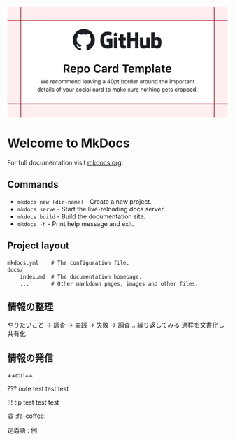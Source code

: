 ![pict1](./images/repository-open-graph-template.png)

# Welcome to MkDocs

For full documentation visit [mkdocs.org](https://www.mkdocs.org).

## Commands

* `mkdocs new [dir-name]` - Create a new project.
* `mkdocs serve` - Start the live-reloading docs server.
* `mkdocs build` - Build the documentation site.
* `mkdocs -h` - Print help message and exit.

## Project layout

    mkdocs.yml    # The configuration file.
    docs/
        index.md  # The documentation homepage.
        ...       # Other markdown pages, images and other files.


## 情報の整理

やりたいこと → 調査 → 実践 → 失敗 → 調査...
繰り返してみる
過程を文書化し共有化

## 情報の発信


++ctrl++

??? note
    test test test

!!! tip
    test test test

:smile:
:fa-coffee:


定義語
:    例


